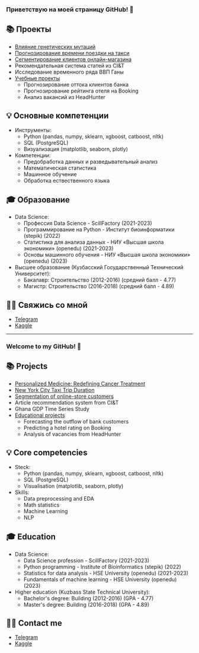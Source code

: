 ### Приветствую на моей страницу GitHub! 👋

## 📚 Проекты

- [Влияние генетических мутаций](https://github.com/belovengineer/personalized_medicine)
- [Прогнозирование времени поездки на такси](https://github.com/belovengineer/new_york_city_taxi_trip_duration)
- [Сегментирование клиентов онлайн-магазина](https://github.com/belovengineer/customer_segmentation)
- Рекомендательная система статей из CI&T
- Исследование временного ряда ВВП Ганы
- [Учебные проекты](https://github.com/belovengineer/data_science_project)
    * Прогнозирование оттока клиентов банка  
    * Прогнозирование рейтинга отеля на Booking  
    * Анализ вакансий из HeadHunter  

## 💡 Основные компетенции
- Инструменты: 
    * Python (pandas, numpy, sklearn, xgboost, catboost, nltk)  
    * SQL (PostgreSQL)
    * Визуализация (matplotlib, seaborn, plotly)
- Компетенции: 
    * Предобработка данных и разведывательный анализ
    * Математическая статистика
    * Машинное обучение
    * Обработка ествественного языка  
  
## 🎓 Образование 
* Data Science:
    - Профессия Data Science - ScillFactory (2021-2023) 
    - Программирование на Python - Институт биоинформатики (stepik) (2022)
    - Статистика для анализа данных - НИУ «Высшая
школа экономики» (openedu) (2021-2023)
    - Основы машинного обучения - НИУ «Высшая
школа экономики» (openedu) (2023)
* Высшее образование (Кузбасский Государственный Технический Университет):  
    - Бакалавр: Строительство (2012-2016) (средний балл - 4.77)
    - Магистр: Строительство (2016-2018) (средний балл - 4.89)
 
## 🙌🏻 Свяжись со мной
- [Telegram](https://t.me/Belov_Revo)
- [Kaggle](https://www.kaggle.com/belovengineer)

---

### Welcome to my GitHub! 👋

## 📚 Projects

- [Personalized Medicine: Redefining Cancer Treatment](https://github.com/belovengineer/personalized_medicine)
- [New York City Taxi Trip Duration](https://github.com/belovengineer/new_york_city_taxi_trip_duration)
- [Segmentation of online-store customers](https://github.com/belovengineer/customer_segmentation)
- Article recommendation system from CI&T
- Ghana GDP Time Series Study
- [Educational projects](https://github.com/belovengineer/data_science_project)
    * Forecasting the outflow of bank customers  
    * Predicting a hotel rating on Booking  
    * Analysis of vacancies from HeadHunter  

## 💡 Core competencies
- Steck: 
    * Python (pandas, numpy, sklearn, xgboost, catboost, nltk)  
    * SQL (PostgreSQL)
    * Visualisation (matplotlib, seaborn, plotly)
- Skills: 
    * Data preprocessing and EDA
    * Math statistics
    * Machine Learning
    * NLP
  
## 🎓 Education 
* Data Science:
    - Data Science profession - ScillFactory (2021-2023) 
    - Python programming - Institute of Bioinformatics (stepik) (2022)
    - Statistics for data analysis - HSE University (openedu) (2021-2023)
    - Fundamentals of machine learning - HSE University (openedu) (2023)
* Higher education (Kuzbass State Technical University):  
    - Bachelor's degree: Building (2012-2016) (GPA - 4.77)
    - Master's degree: Building (2016-2018) (GPA - 4.89)
 
## 🙌🏻 Contact me
- [Telegram](https://t.me/Belov_Revo)
- [Kaggle](https://www.kaggle.com/belovengineer)
